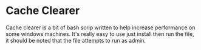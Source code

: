 # Cache Clearer
Cache clearer is a bit of bash scrip written to help increase performance on some windows machines. 
It's really easy to use just install then run the file, it should be noted that the file attempts to run as admin.